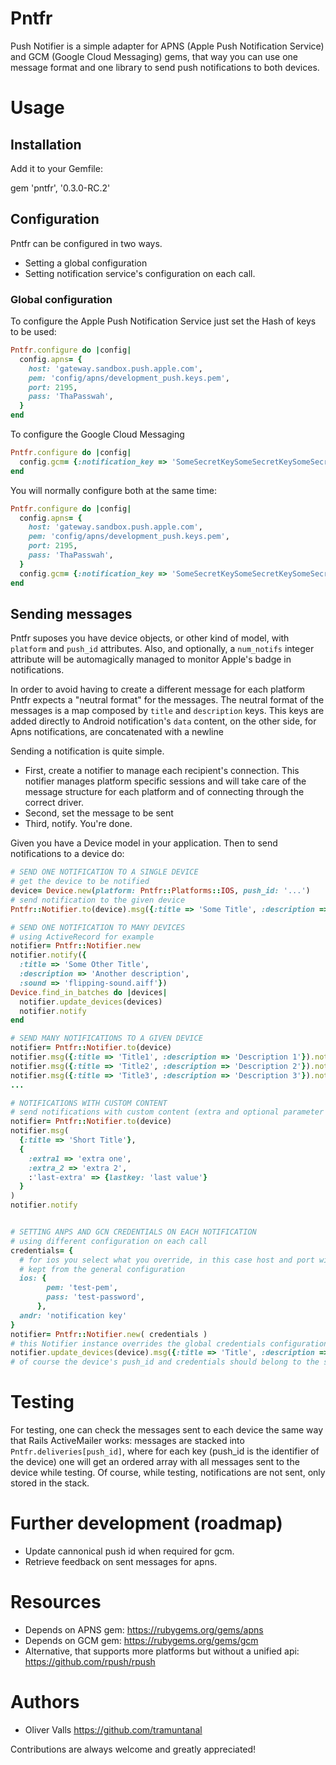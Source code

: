 # Pntfr
Push Notifier is a simple adapter for APNS (Apple Push Notification Service) and GCM (Google Cloud Messaging) gems, that way you can use one message format and one library to send push notifications to both devices.

# Usage
## Installation
Add it to your Gemfile:

gem 'pntfr', '0.3.0-RC.2'

## Configuration
Pntfr can be configured in two ways.
- Setting a global configuration
- Setting notification service's configuration on each call.

### Global configuration
To configure the Apple Push Notification Service just set the Hash of keys to be used:
```ruby
Pntfr.configure do |config|
  config.apns= {
    host: 'gateway.sandbox.push.apple.com',
    pem: 'config/apns/development_push.keys.pem',
    port: 2195,
    pass: 'ThaPasswah',
  }
end
```
To configure the Google Cloud Messaging
```ruby
Pntfr.configure do |config|
  config.gcm= {:notification_key => 'SomeSecretKeySomeSecretKeySomeSecretKey'}
end
```
You will normally configure both at the same time:
```ruby
Pntfr.configure do |config|
  config.apns= {
    host: 'gateway.sandbox.push.apple.com',
    pem: 'config/apns/development_push.keys.pem',
    port: 2195,
    pass: 'ThaPasswah',
  }
  config.gcm= {:notification_key => 'SomeSecretKeySomeSecretKeySomeSecretKey'}
end
```

## Sending messages
Pntfr suposes you have device objects, or other kind of model, with `platform` and `push_id` attributes.
Also, and optionally, a `num_notifs` integer attribute will be automagically managed to 
monitor Apple's badge in notifications.

In order to avoid having to create a different message for each platform Pntfr
expects a "neutral format" for the messages. The neutral format of the messages
is a map composed by `title` and `description` keys.
This keys are added directly to Android notification's `data` content, on the
other side, for Apns notifications, are concatenated with a newline

Sending a notification is quite simple.
- First, create a notifier to manage each recipient's connection. This notifier
manages platform specific sessions and will take care of the message structure
for each platform and of connecting through the correct driver.
- Second, set the message to be sent
- Third, notify.
You're done.

Given you have a Device model in your application. Then to send notifications to a device do:
```ruby
# SEND ONE NOTIFICATION TO A SINGLE DEVICE
# get the device to be notified
device= Device.new(platform: Pntfr::Platforms::IOS, push_id: '...')
# send notification to the given device
Pntfr::Notifier.to(device).msg({:title => 'Some Title', :description => 'A description'}).notify

# SEND ONE NOTIFICATION TO MANY DEVICES
# using ActiveRecord for example
notifier= Pntfr::Notifier.new
notifier.notify({
  :title => 'Some Other Title',
  :description => 'Another description',
  :sound => 'flipping-sound.aiff'})
Device.find_in_batches do |devices|
  notifier.update_devices(devices)
  notifier.notify
end

# SEND MANY NOTIFICATIONS TO A GIVEN DEVICE
notifier= Pntfr::Notifier.to(device)
notifier.msg({:title => 'Title1', :description => 'Description 1'}).notify
notifier.msg({:title => 'Title2', :description => 'Description 2'}).notify
notifier.msg({:title => 'Title3', :description => 'Description 3'}).notify
...

# NOTIFICATIONS WITH CUSTOM CONTENT
# send notifications with custom content (extra and optional parameter to #msg)
notifier= Pntfr::Notifier.to(device)
notifier.msg(
  {:title => 'Short Title'},
  {
    :extra1 => 'extra one',
    :extra_2 => 'extra 2',
    :'last-extra' => {lastkey: 'last value'}
  }
)
notifier.notify


# SETTING ANPS AND GCN CREDENTIALS ON EACH NOTIFICATION
# using different configuration on each call
credentials= {
  # for ios you select what you override, in this case host and port will be
  # kept from the general configuration
  ios: {
        pem: 'test-pem',
        pass: 'test-password',
      },
  andr: 'notification key'
}
notifier= Pntfr::Notifier.new( credentials )
# this Notifier instance overrides the global credentials configuration (if any)
notifier.update_devices(device).msg({:title => 'Title', :description => 'Description'}).notify
# of course the device's push_id and credentials should belong to the same application.
```
# Testing
For testing, one can check the messages sent to each device the same way
that Rails ActiveMailer works: messages are stacked into `Pntfr.deliveries[push_id]`,
where for each key (push_id is the identifier of the device) one will get an ordered array 
with all messages sent to the device while testing. Of course, while testing,
notifications are not sent, only stored in the stack.

# Further development (roadmap)
- Update cannonical push id when required for gcm.
- Retrieve feedback on sent messages for apns.

# Resources
- Depends on APNS gem: https://rubygems.org/gems/apns
- Depends on GCM gem: https://rubygems.org/gems/gcm
- Alternative, that supports more platforms but without a unified api: https://github.com/rpush/rpush

# Authors

- Oliver Valls <https://github.com/tramuntanal>

Contributions are always welcome and greatly appreciated!
